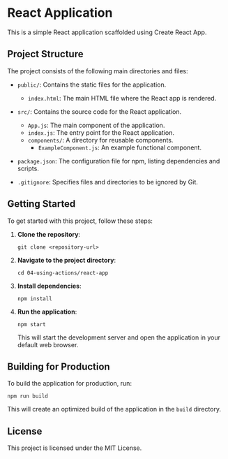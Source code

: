 # React Application

This is a simple React application scaffolded using Create React App. 

## Project Structure

The project consists of the following main directories and files:

- `public/`: Contains the static files for the application.
  - `index.html`: The main HTML file where the React app is rendered.
  
- `src/`: Contains the source code for the React application.
  - `App.js`: The main component of the application.
  - `index.js`: The entry point for the React application.
  - `components/`: A directory for reusable components.
    - `ExampleComponent.js`: An example functional component.

- `package.json`: The configuration file for npm, listing dependencies and scripts.
- `.gitignore`: Specifies files and directories to be ignored by Git.

## Getting Started

To get started with this project, follow these steps:

1. **Clone the repository**:
   ```
   git clone <repository-url>
   ```

2. **Navigate to the project directory**:
   ```
   cd 04-using-actions/react-app
   ```

3. **Install dependencies**:
   ```
   npm install
   ```

4. **Run the application**:
   ```
   npm start
   ```

   This will start the development server and open the application in your default web browser.

## Building for Production

To build the application for production, run:
```
npm run build
```

This will create an optimized build of the application in the `build` directory.

## License

This project is licensed under the MIT License.